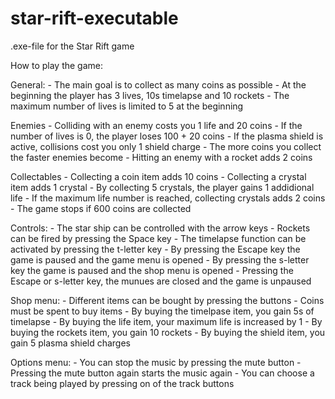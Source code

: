 # star-rift-executable
.exe-file for the Star Rift game

How to play the game:

General: - The main goal is to collect as many coins as possible - At the beginning the player has 3 lives, 10s timelapse and 10 rockets - The maximum number of lives is limited to 5 at the beginning

Enemies - Colliding with an enemy costs you 1 life and 20 coins - If the number of lives is 0, the player loses 100 + 20 coins - If the plasma shield is active, collisions cost you only 1 shield charge - The more coins you collect the faster enemies become - Hitting an enemy with a rocket adds 2 coins

Collectables - Collecting a coin item adds 10 coins - Collecting a crystal item adds 1 crystal - By collecting 5 crystals, the player gains 1 addidional life - If the maximum life number is reached, collecting crystals adds 2 coins - The game stops if 600 coins are collected

Controls: - The star ship can be controlled with the arrow keys - Rockets can be fired by pressing the Space key - The timelapse function can be activated by pressing the t-letter key - By pressing the Escape key the game is paused and the game menu is opened - By pressing the s-letter key the game is paused and the shop menu is opened - Pressing the Escape or s-letter key, the munues are closed and the game is unpaused

Shop menu: - Different items can be bought by pressing the buttons - Coins must be spent to buy items - By buying the timelpase item, you gain 5s of timelapse - By buying the life item, your maximum life is increased by 1 - By buying the rockets item, you gain 10 rockets - By buying the shield item, you gain 5 plasma shield charges

Options menu: - You can stop the music by pressing the mute button - Pressing the mute button again starts the music again - You can choose a track being played by pressing on of the track buttons
